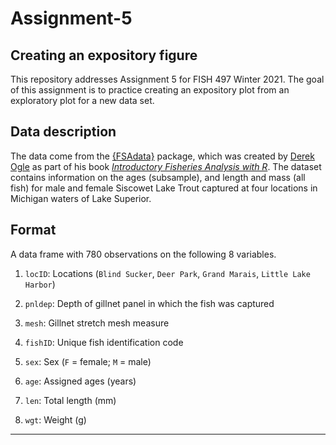 # Assignment-5

## Creating an expository figure
This repository addresses Assignment 5 for FISH 497 Winter 2021. The goal of this assignment is to practice creating an expository plot from an exploratory plot for a new data set.

## Data description

The data come from the [{FSAdata}](https://github.com/droglenc/FSAdata) package, which was created by [Derek Ogle](https://derekogle.com/) as part of his book [*Introductory Fisheries Analysis with R*](http://derekogle.com/IFAR/). The dataset contains information on the ages (subsample), and length and mass (all fish) for male and female Siscowet Lake Trout captured at four locations in Michigan waters of Lake Superior.

## Format

A data frame with 780 observations on the following 8 variables.

1) `locID`: Locations (`Blind Sucker`, `Deer Park`, `Grand Marais`, `Little Lake Harbor`) 

2) `pnldep`: Depth of gillnet panel in which the fish was captured  

3) `mesh`: Gillnet stretch mesh measure  

4) `fishID`: Unique fish identification code  

5) `sex`: Sex (`F` = female; `M` = male)  

6) `age`: Assigned ages (years)  

7) `len`: Total length (mm)  

8) `wgt`: Weight (g)  


***
